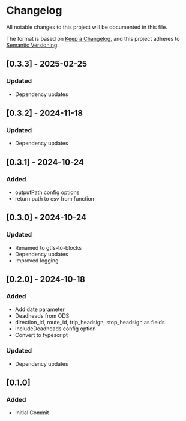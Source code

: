 # Changelog

All notable changes to this project will be documented in this file.

The format is based on [Keep a Changelog](https://keepachangelog.com/en/1.0.0/),
and this project adheres to [Semantic Versioning](https://semver.org/spec/v2.0.0.html).

## [0.3.3] - 2025-02-25

### Updated
- Dependency updates

## [0.3.2] - 2024-11-18

### Updated
- Dependency updates

## [0.3.1] - 2024-10-24

### Added
- outputPath config options
- return path to csv from function

## [0.3.0] - 2024-10-24

### Updated
- Renamed to gtfs-to-blocks
- Dependency updates
- Improved logging

## [0.2.0] - 2024-10-18

### Added 
- Add date parameter
- Deadheads from ODS
- direction_id, route_id, trip_headsign, stop_headsign as fields
- includeDeadheads config option
- Convert to typescript

### Updated
- Dependency updates

## [0.1.0]

### Added
- Initial Commit
